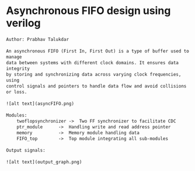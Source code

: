 # Asynchronous FIFO design using verilog
	
	Author: Prabhav Talukdar
	
	An asynchronous FIFO (First In, First Out) is a type of buffer used to manage 
	data between systems with different clock domains. It ensures data integrity 
	by storing and synchronizing data across varying clock frequencies, using 
	control signals and pointers to handle data flow and avoid collisions or loss.

 	![alt text](asyncFIFO.png)

	Modules:
		twoflopsynchronizer	->	Two FF synchronizer to facilitate CDC
		ptr_module		->	Handling write and read address pointer
		memory			->	Memory module handling data
		FIFO_top 		->	Top module integrating all sub-modules

	Output signals:

	![alt text](output_graph.png)
	
	
